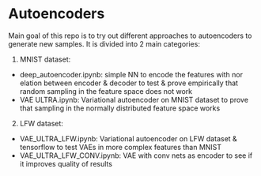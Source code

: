 # Autoencoders

Main goal of this repo is to try out different approaches to autoencoders to generate new samples. It is divided into 2 main categories:

1. MNIST dataset:
  - deep_autoencoder.ipynb: simple NN to encode the features with nor elation between encoder & decoder to test & prove empirically that random sampling in the feature space does not work
  - VAE ULTRA.ipynb: Variational autoencoder on MNIST dataset to prove that sampling in the normally distributed feature space works
    
2. LFW dataset:
  - VAE_ULTRA_LFW.ipynb: Variational autoencoder on LFW dataset & tensorflow to test VAEs in more complex features than MNIST
  - VAE_ULTRA_LFW_CONV.ipynb: VAE with conv nets as encoder to see if it improves quality of results
   

